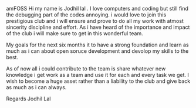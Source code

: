 
amFOSS
Hi my name is Jodhil lal . I love computers and coding  but still find the debugging part of the codes annoying.
i would love to join this prestigious club and i will ensure and prove to do all my work with atmost sincerity discipline and effort.
As i have heard of the importance and impact of the club i will make sure to get in this wonderful team.

My goals for the next six months it to have a strong foundation and learn as much as i can about open soruce development and devolop my skills to 
the best.

As of now all i could contribute to the team is share whatever new knowledge i get work as a team and use it for each and every task we get.
I wish to become a huge asset rather than a liability to the club and give back as much as i can always.

Regards
Jodhil Lal
